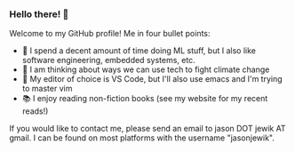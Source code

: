 ### Hello there! 👋

Welcome to my GitHub profile! Me in four bullet points:
- 🤖 I spend a decent amount of time doing ML stuff, but I also like software engineering, embedded systems, etc.
- 🌱 I am thinking about ways we can use tech to fight climate change
- 🔨 My editor of choice is VS Code, but I'll also use emacs and I'm trying to master vim
- 📚 I enjoy reading non-fiction books (see my website for my recent reads!)

If you would like to contact me, please send an email to jason DOT jewik AT gmail. I can be found on most platforms with the username "jasonjewik".
